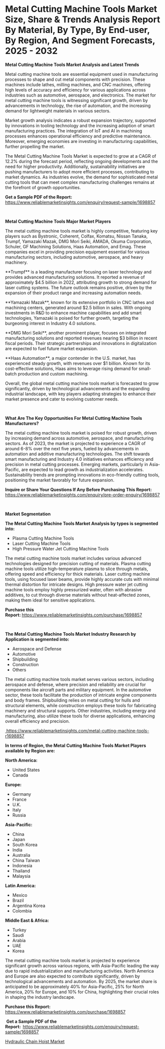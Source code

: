 <p><h1>Metal Cutting Machine Tools Market Size, Share & Trends Analysis Report By Material, By Type, By End-user, By Region, And Segment Forecasts, 2025 - 2032</h1></p><p><strong>Metal Cutting Machine Tools Market Analysis and Latest Trends</strong></p>
<p><p>Metal cutting machine tools are essential equipment used in manufacturing processes to shape and cut metal components with precision. These machines include lathes, milling machines, and CNC machines, offering high levels of accuracy and efficiency for various applications across industries such as automotive, aerospace, and electronics. The market for metal cutting machine tools is witnessing significant growth, driven by advancements in technology, the rise of automation, and the increasing demand for lightweight materials in various sectors.</p><p>Market growth analysis indicates a robust expansion trajectory, supported by innovations in tooling technology and the increasing adoption of smart manufacturing practices. The integration of IoT and AI in machining processes enhances operational efficiency and predictive maintenance. Moreover, emerging economies are investing in manufacturing capabilities, further propelling the market.</p><p>The Metal Cutting Machine Tools Market is expected to grow at a CAGR of 12.2% during the forecast period, reflecting ongoing developments and the need for higher productivity. Additionally, sustainability initiatives are pushing manufacturers to adopt more efficient processes, contributing to market dynamics. As industries evolve, the demand for sophisticated metal cutting tools that can meet complex manufacturing challenges remains at the forefront of growth opportunities.</p></p>
<p><strong>Get a Sample PDF of the Report:&nbsp;</strong> <a href="https://www.reliablemarketinsights.com/enquiry/request-sample/1698857?utm_campaign=2338&utm_medium=2&utm_source=Github&utm_content=ia&utm_term=19022025&utm_id=metal-cutting-machine-tools">https://www.reliablemarketinsights.com/enquiry/request-sample/1698857</a></p>
<p>&nbsp;</p>
<p><strong>Metal Cutting Machine Tools Major Market Players</strong></p>
<p><p>The metal cutting machine tools market is highly competitive, featuring key players such as Bystronic, Coherent, Colfax, Komatsu, Nissan Tanaka, Trumpf, Yamazaki Mazak, DMG Mori Seiki, AMADA, Okuma Corporation, Schuler, GF Machining Solutions, Haas Automation, and Emag. These companies excel in providing precision equipment essential for various manufacturing sectors, including automotive, aerospace, and heavy machinery.</p><p>**Trumpf** is a leading manufacturer focusing on laser technology and provides advanced manufacturing solutions. It reported a revenue of approximately $4.5 billion in 2022, attributing growth to strong demand for laser cutting systems. The future outlook remains positive, driven by the expansion of their product range and increasing automation needs.</p><p>**Yamazaki Mazak**, known for its extensive portfolio in CNC lathes and machining centers, generated around $2.5 billion in sales. With ongoing investments in R&D to enhance machine capabilities and add smart technologies, Yamazaki is poised for further growth, targeting the burgeoning interest in Industry 4.0 solutions.</p><p>**DMG Mori Seiki**, another prominent player, focuses on integrated manufacturing solutions and reported revenues nearing $3 billion in recent fiscal periods. Their strategic partnerships and innovations in digitalization are expected to fuel future market expansion.</p><p>**Haas Automation**, a major contender in the U.S. market, has experienced steady growth, with revenues over $1 billion. Known for its cost-effective solutions, Haas aims to leverage rising demand for small-batch production and custom machining.</p><p>Overall, the global metal cutting machine tools market is forecasted to grow significantly, driven by technological advancements and the expanding industrial landscape, with key players adapting strategies to enhance their market presence and cater to evolving customer needs.</p></p>
<p>&nbsp;</p>
<p><strong>What Are The Key Opportunities For Metal Cutting Machine Tools Manufacturers?</strong></p>
<p><p>The metal cutting machine tools market is poised for robust growth, driven by increasing demand across automotive, aerospace, and manufacturing sectors. As of 2023, the market is projected to experience a CAGR of around 6-8% over the next five years, fueled by advancements in automation and additive manufacturing technologies. The shift towards smart manufacturing and Industry 4.0 initiatives enhances efficiency and precision in metal cutting processes. Emerging markets, particularly in Asia-Pacific, are expected to lead growth as industrialization accelerates. Sustainability trends are prompting innovations in eco-friendly cutting tools, positioning the market favorably for future expansion.</p></p>
<p><strong>Inquire or Share Your Questions If Any Before Purchasing This Report:</strong> <a href="https://www.reliablemarketinsights.com/enquiry/pre-order-enquiry/1698857?utm_campaign=2338&utm_medium=2&utm_source=Github&utm_content=ia&utm_term=19022025&utm_id=metal-cutting-machine-tools">https://www.reliablemarketinsights.com/enquiry/pre-order-enquiry/1698857</a></p>
<p>&nbsp;</p>
<p><strong>Market Segmentation</strong></p>
<p><strong>The Metal Cutting Machine Tools Market Analysis by types is segmented into:</strong></p>
<p><ul><li>Plasma Cutting Machine Tools</li><li>Laser Cutting Machine Tools</li><li>High Pressure Water Jet Cutting Machine Tools</li></ul></p>
<p><p>The metal cutting machine tools market includes various advanced technologies designed for precision cutting of materials. Plasma cutting machine tools utilize high-temperature plasma to slice through metals, offering speed and efficiency for thick materials. Laser cutting machine tools, using focused laser beams, provide highly accurate cuts with minimal thermal distortion for intricate designs. High pressure water jet cutting machine tools employ highly pressurized water, often with abrasive additives, to cut through diverse materials without heat-affected zones, making them ideal for sensitive applications.</p></p>
<p><strong>Purchase this Report:&nbsp;</strong><a href="https://www.reliablemarketinsights.com/purchase/1698857?utm_campaign=2338&utm_medium=2&utm_source=Github&utm_content=ia&utm_term=19022025&utm_id=metal-cutting-machine-tools">https://www.reliablemarketinsights.com/purchase/1698857</a></p>
<p>&nbsp;</p>
<p><strong>The Metal Cutting Machine Tools Market Industry Research by Application is segmented into:</strong></p>
<p><ul><li>Aerospace and Defense</li><li>Automotive</li><li>Shipbuilding</li><li>Construction</li><li>Others</li></ul></p>
<p><p>The metal cutting machine tools market serves various sectors, including aerospace and defense, where precision and reliability are crucial for components like aircraft parts and military equipment. In the automotive sector, these tools facilitate the production of intricate engine components and body frames. Shipbuilding relies on metal cutting for hulls and structural elements, while construction employs these tools for fabricating machinery and structural supports. Other industries, including energy and manufacturing, also utilize these tools for diverse applications, enhancing overall efficiency and precision.</p></p>
<p><a href="https://www.reliablemarketinsights.com/metal-cutting-machine-tools-r1698857?utm_campaign=2338&utm_medium=2&utm_source=Github&utm_content=ia&utm_term=19022025&utm_id=metal-cutting-machine-tools">&nbsp;https://www.reliablemarketinsights.com/metal-cutting-machine-tools-r1698857</a></p>
<p><strong>In terms of Region, the Metal Cutting Machine Tools Market Players available by Region are:</strong></p>
<p>
    <p> <strong> North America: </strong>
        <ul>
            <li>United States</li>
            <li>Canada</li>
        </ul>
        </p> 
    <p> <strong> Europe: </strong>
        <ul>
            <li>Germany</li>
            <li>France</li>
            <li>U.K.</li>
            <li>Italy</li>
            <li>Russia</li>
        </ul>
        </p> 
    <p> <strong> Asia-Pacific: </strong>
        <ul>
            <li>China</li>
            <li>Japan</li>
            <li>South Korea</li>
            <li>India</li>
            <li>Australia</li>
            <li>China Taiwan</li>
            <li>Indonesia</li>
            <li>Thailand</li>
            <li>Malaysia</li>
        </ul>
        </p> 
    <p> <strong> Latin America: </strong>
        <ul>
            <li>Mexico</li>
            <li>Brazil</li>
            <li>Argentina Korea</li>
            <li>Colombia</li>
        </ul>
        </p> 
    <p> <strong> Middle East & Africa: </strong>
        <ul>
            <li>Turkey</li>
            <li>Saudi</li>
            <li>Arabia</li>
            <li>UAE</li>
            <li>Korea</li>
        </ul>
    </p>
    </p>
<p><p>The metal cutting machine tools market is projected to experience significant growth across various regions, with Asia-Pacific leading the way due to rapid industrialization and manufacturing activities. North America and Europe are also expected to contribute significantly, driven by technological advancements and automation. By 2025, the market share is anticipated to be approximately 40% for Asia-Pacific, 25% for North America, 20% for Europe, and 10% for China, highlighting their crucial roles in shaping the industry landscape.</p></p>
<p><strong>Purchase this Report: </strong><a href="https://www.reliablemarketinsights.com/purchase/1698857?utm_campaign=2338&utm_medium=2&utm_source=Github&utm_content=ia&utm_term=19022025&utm_id=metal-cutting-machine-tools">https://www.reliablemarketinsights.com/purchase/1698857</a></p>
<p>&nbsp;<strong>Get a Sample PDF of the Report:&nbsp;&nbsp;</strong><a href="https://www.reliablemarketinsights.com/enquiry/request-sample/1698857?utm_campaign=2338&utm_medium=2&utm_source=Github&utm_content=ia&utm_term=19022025&utm_id=metal-cutting-machine-tools">https://www.reliablemarketinsights.com/enquiry/request-sample/1698857</a></p>
<p><strong></strong></p>
<p><p><a href="https://github.com/alberthagorsuch/Market-Research-Report-List-1/blob/main/hydraulic-chain-hoist-market.md?utm_campaign=2338&utm_medium=2&utm_source=Github&utm_content=ia&utm_term=19022025&utm_id=metal-cutting-machine-tools">Hydraulic Chain Hoist Market</a></p></p>